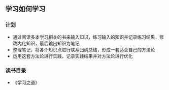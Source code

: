 ## 学习如何学习
### 计划
- 通过阅读多本学习相关的书来输入知识，练习输入的知识并记录练习结果，修改内化知识，最后输出知识为笔记
- 整理笔记，将各个知识点进行联系归纳总结，形成一套适合自己的方法论
- 运用这套方法论进行实践，记录实践结果并对方法论进行优化

### 读书目录
- 《学习之道》
